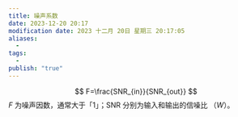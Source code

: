 ```yaml
---
title: 噪声系数
date: 2023-12-20 20:17
modification date: 2023 十二月 20日 星期三 20:17:05
aliases:
  - 
tags:
  - 
publish: "true"
---
```

$$
F=\frac{SNR_{in}}{SNR_{out}}
$$
$F$ 为噪声因数，通常大于「1」；$\text{SNR}$ 分别为输入和输出的信噪比 （$W$）。